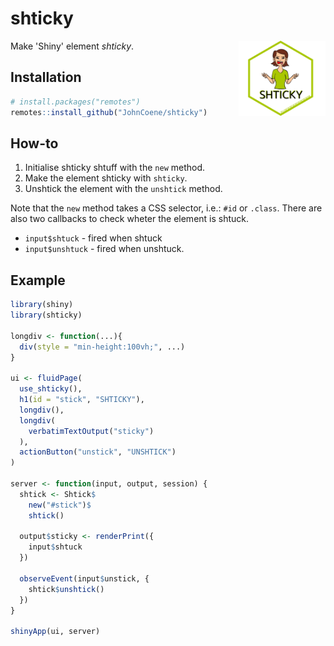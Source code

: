 # shticky

<img src="./man/figures/logo.png" style="max-height:120px;" align="right" />

Make 'Shiny' element *shticky*.

## Installation

``` r
# install.packages("remotes")
remotes::install_github("JohnCoene/shticky")
```

## How-to

1. Initialise shticky shtuff with the `new` method.
2. Make the element shticky with `shticky`.
3. Unshtick the element with the `unshtick` method.

Note that the `new` method takes a CSS selector, i.e.: `#id` or `.class`. There are also two callbacks to check wheter the element is shtuck.

* `input$shtuck` - fired when shtuck
* `input$unshtuck` - fired when unshtuck.

## Example

``` r
library(shiny)
library(shticky)

longdiv <- function(...){
  div(style = "min-height:100vh;", ...)
}

ui <- fluidPage(
  use_shticky(),
  h1(id = "stick", "SHTICKY"),
  longdiv(),
  longdiv(
    verbatimTextOutput("sticky")
  ),
  actionButton("unstick", "UNSHTICK")
)

server <- function(input, output, session) {
  shtick <- Shtick$
    new("#stick")$
    shtick()

  output$sticky <- renderPrint({
    input$shtuck
  })

  observeEvent(input$unstick, {
    shtick$unshtick()
  })
}

shinyApp(ui, server)
```

